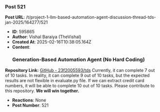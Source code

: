 ### Post 521
**Post URL**: /t/project-1-llm-based-automation-agent-discussion-thread-tds-jan-2025/164277/521
- **ID**: 595865
- **Author**: Vishal Baraiya (TheVishal)
- **Created At**: 2025-02-16T10:38:05.164Z
- **Content**:  
  <h3>Generation-Based Automation Agent (No Hard Coding)</h3>
<strong>Repository Link:</strong> <a href="https://github.com/23f2005593/tds" class="inline-onebox" rel="noopener nofollow ugc">GitHub - 23f2005593/tds</a>
Currently, it can complete 7 out of 10 tasks. In reality, it can complete 9 out of 10 tasks, but the expected results are not flexible in evaluate.py file.
If we can extract credit card numbers, it will be able to complete 10 out of 10 tasks.
Please contribute to this repository. <strong>We will win together.</strong>
- **Reactions**: None
- **Post Number**: 521

